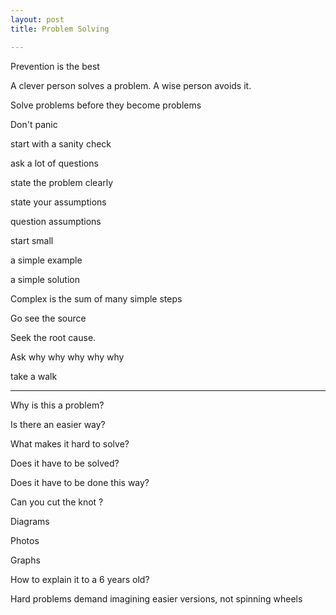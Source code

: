 ```yaml
---
layout: post
title: Problem Solving

---
```


Prevention is the best

A clever person solves a problem. A wise person avoids it.

Solve problems before they become problems 

Don't panic

start with a sanity check

ask a lot of questions

state the problem clearly

state your assumptions

question assumptions

start small

a simple example

a simple solution

Complex is the sum of many simple steps

Go see the source

Seek the root cause.

Ask why why why why why

take a walk

---

Why is this a problem?

Is there an easier way?

What makes it hard to solve? 

Does it have to be solved?

Does it have to be done this way?

Can you cut the knot ?

Diagrams

Photos

Graphs 

How to explain it to a 6 years old? 


Hard problems demand imagining easier versions, not spinning wheels 


